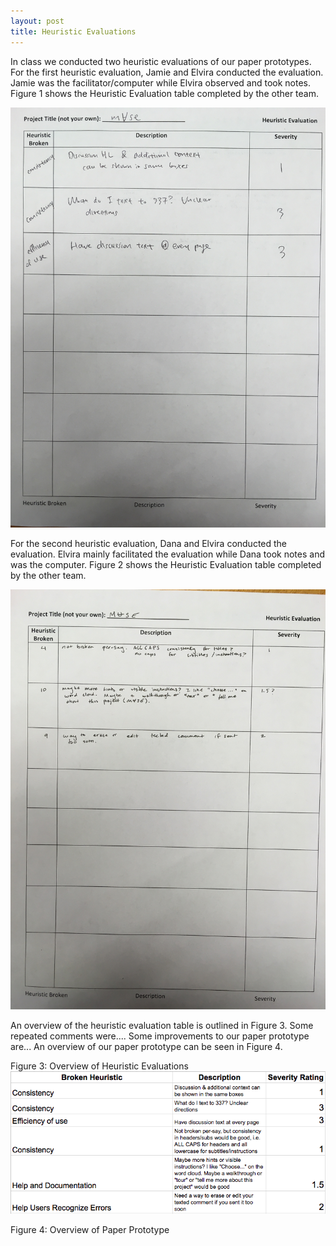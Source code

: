 ```yaml
---
layout: post
title: Heuristic Evaluations
---
```

In class we conducted two heuristic evaluations of our paper prototypes. For the first heuristic evaluation, Jamie and Elvira conducted the evaluation. Jamie was the facilitator/computer while Elvira observed and took notes. Figure 1 shows the Heuristic Evaluation table completed by the other team. 


![Figure 1: Heuristic Evaluation 1](/img/heuristiceval1.jpg)

For the second heuristic evaluation, Dana and Elvira conducted the evaluation. Elvira mainly facilitated the evaluation while Dana took notes and was the computer. Figure 2 shows the Heuristic Evaluation table completed by the other team. 


![Figure 2: Heuristic Evaluation 2](/img/heuristiceval2.jpg)

An overview of the heuristic evaluation table is outlined in Figure 3. Some repeated comments were.... Some improvements to our paper prototype are... An overview of our paper prototype can be seen in Figure 4. 


Figure 3: Overview of Heuristic Evaluations 
![Figure 3: Heuristic Evaluation Table](/img/heuristic_eval_table.png)

Figure 4: Overview of Paper Prototype
